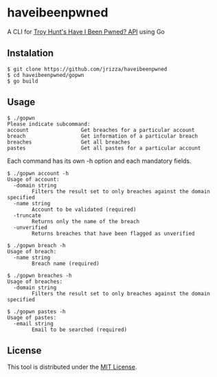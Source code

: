 # haveibeenpwned

A CLI for [Troy Hunt's Have I Been Pwned? API](https://haveibeenpwned.com/API/v2) using Go

## Instalation

```
$ git clone https://github.com/jrizza/haveibeenpwned
$ cd haveibeenpwned/gopwn
$ go build
```

## Usage

```
$ ./gopwn
Please indicate subcommand:
account                 Get breaches for a particular account
breach                  Get information of a particular breach
breaches                Get all breaches
pastes                  Get all pastes for a particular account
```

Each command has its own -h option and each mandatory fields.

```
$ ./gopwn account -h
Usage of account:
  -domain string
        Filters the result set to only breaches against the domain specified
  -name string
        Account to be validated (required)
  -truncate
        Returns only the name of the breach
  -unverified
        Returns breaches that have been flagged as unverified

$ ./gopwn breach -h
Usage of breach:
  -name string
        Breach name (required)

$ ./gopwn breaches -h
Usage of breaches:
  -domain string
        Filters the result set to only breaches against the domain specified

$ ./gopwn pastes -h
Usage of pastes:
  -email string
        Email to be searched (required)
```

## License

This tool is distributed under the [MIT License](LICENSE).